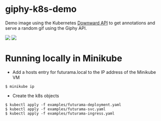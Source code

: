 # giphy-k8s-demo

Demo image using the Kubernetes [Downward API](https://kubernetes.io/docs/user-guide/downward-api/) to get annotations and serve a random gif using the Giphy API.

[![](https://images.microbadger.com/badges/image/rossf7/giphy-k8s-demo.svg)](https://microbadger.com/images/rossf7/giphy-k8s-demo "Get your own image badge on microbadger.com") [![](https://images.microbadger.com/badges/commit/rossf7/giphy-k8s-demo.svg)](https://microbadger.com/images/rossf7/giphy-k8s-demo "Get your own image badge on microbadger.com")

# Running locally in Minikube

* Add a hosts entry for futurama.local to the IP address of the Minikube VM

```
$ minikube ip
```
* Create the k8s objects

```
$ kubectl apply -f examples/futurama-deployment.yaml
$ kubectl apply -f examples/futurama-svc.yaml
$ kubectl apply -f examples/futurama-ingress.yaml
```
